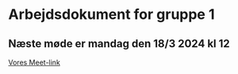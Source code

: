# Arbejdsdokument for gruppe 1

## Næste møde er mandag den 18/3 2024 kl 12

[Vores Meet-link](https://meet.google.com/vov-sgvh-ktt)